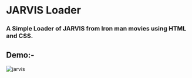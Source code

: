 # JARVIS Loader

### A Simple Loader of JARVIS from Iron man movies using HTML and CSS.

## Demo:-

![jarvis](https://github.com/rituraj-dubey/JARVIS-Loader/assets/108751994/ccdc3c3d-6b31-4957-a0b5-c3c26db1bafc)
